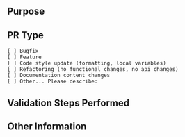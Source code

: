 ## Purpose

<!-- Describe the intention of the changes being proposed. What problem does it solve or functionality does it add? -->

## PR Type

<!-- Please check the one that applies to this PR using "x". -->

```
[ ] Bugfix
[ ] Feature
[ ] Code style update (formatting, local variables)
[ ] Refactoring (no functional changes, no api changes)
[ ] Documentation content changes
[ ] Other... Please describe:
```

## Validation Steps Performed

<!-- Please describe the steps you have taken to validate the changes in this PR. -->

## Other Information

<!-- Add any other helpful information that may be needed here. -->
